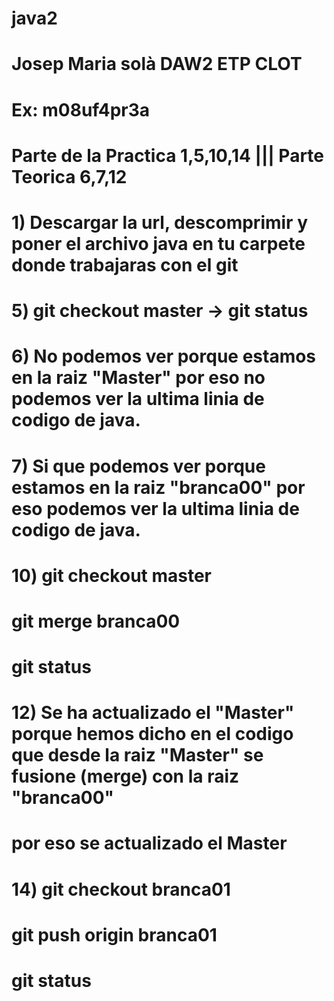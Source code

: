 # java2 
# Josep Maria solà DAW2 ETP CLOT
# Ex: m08uf4pr3a
# 
# 
# 
#  Parte de la Practica 1,5,10,14 ||| Parte Teorica 6,7,12
# 
# 1) Descargar la url, descomprimir y poner el archivo java en tu carpete donde trabajaras con el git
# 
# 
# 5) git checkout master -> git status
# 
# 
# 6) No podemos ver porque estamos en la raiz "Master" por eso no podemos ver la ultima linia de codigo de java.
#
#
# 7) Si que podemos ver porque estamos en la raiz "branca00" por eso podemos ver la ultima linia de codigo de java.
#
#
# 10)   git checkout master
#       git merge branca00
#       git status
#
#
# 12) Se ha actualizado el "Master" porque  hemos dicho en el codigo que desde la raiz "Master" se fusione (merge) con la raiz "branca00"
# por eso se actualizado el Master
#
#
#
# 14) git checkout branca01
#     git push origin branca01
#     git status
